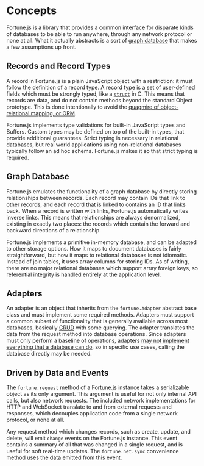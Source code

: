 # Concepts

Fortune.js is a library that provides a common interface for disparate kinds of databases to be able to run anywhere, through any network protocol or none at all. What it actually abstracts is a sort of [graph database](https://en.wikipedia.org/wiki/Graph_database) that makes a few assumptions up front.


## Records and Record Types

A record in Fortune.js is a plain JavaScript object with a restriction: it must follow the definition of a record type. A record type is a set of user-defined fields which must be strongly typed, like a [`struct`](https://en.wikipedia.org/wiki/Struct_(C_programming_language)) in C. This means that records are data, and do not contain methods beyond the standard Object prototype. This is done intentionally to avoid the [quagmire of object-relational mapping, or ORM](https://blog.codinghorror.com/object-relational-mapping-is-the-vietnam-of-computer-science/).

Fortune.js implements type validations for built-in JavaScript types and Buffers. Custom types may be defined on top of the built-in types, that provide additional guarantees. Strict typing is necessary in relational databases, but real world applications using non-relational databases typically follow an ad hoc schema. Fortune.js makes it so that strict typing is required.


## Graph Database

Fortune.js emulates the functionality of a graph database by directly storing relationships between records. Each record may contain IDs that link to other records, and each record that is linked to contains an ID that links back. When a record is written with links, Fortune.js automatically writes inverse links. This means that relationships are always denormalized, existing in exactly two places: the records which contain the forward and backward directions of a relationship.

Fortune.js implements a primitive in-memory database, and can be adapted to other storage options. How it maps to document databases is fairly straightforward, but how it maps to relational databases is not idiomatic. Instead of join tables, it uses array columns for storing IDs. As of writing, there are no major relational databases which support array foreign keys, so referential integrity is handled entirely at the application level.


## Adapters

An adapter is an object that inherits from the `fortune.Adapter` abstract base class and must implement some required methods. Adapters must support a common subset of functionality that is generally available across most databases, basically [CRUD](https://en.wikipedia.org/wiki/Create,_read,_update_and_delete) with some querying. The adapter translates the data from the request method into database operations. Since adapters must only perform a baseline of operations, adapters [may not implement everything that a database can do](https://en.wikipedia.org/wiki/Database_abstraction_layer#Masked_operations), so in specific use cases, calling the database directly may be needed.


## Driven by Data and Events

The `fortune.request` method of a Fortune.js instance takes a serializable object as its only argument. This argument is useful for not only internal API calls, but also network requests. The included network implementations for HTTP and WebSocket translate to and from external requests and responses, which decouples application code from a single network protocol, or none at all.

Any request method which changes records, such as create, update, and delete, will emit `change` events on the Fortune.js instance. This event contains a summary of all that was changed in a single request, and is useful for soft real-time updates. The `fortune.net.sync` convenience method uses the data emitted from this event.
